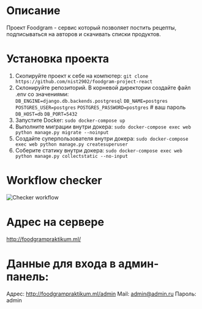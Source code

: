 # Описание
Проект Foodgram - сервис который позволяет постить рецепты, подписываться на авторов и скачивать списки продуктов.

# Установка проекта 
1. Скопируйте проект к себе на компютер: ```git clone https://github.com/nist2902/foodgram-project-react```
2. Склонируйте репозиторий. В корневой директории создайте файл .env со значениями:  
```DB_ENGINE=django.db.backends.postgresql``` 
```DB_NAME=postgres``` 
```POSTGRES_USER=postgres``` 
```POSTGRES_PASSWORD=postgres```   # ваш пароль 
```DB_HOST=db``` 
```DB_PORT=5432```
3. Запустите Docker: ```sudo docker-compose up``` 
4. Выполните миграции внутри докера: ```sudo docker-compose exec web python manage.py migrate --noinput``` 
5. Создайте суперпользователя внутри докера: ```sudo docker-compose exec web python manage.py createsuperuser``` 
6. Соберите статику внутри докера: ```sudo docker-compose exec web python manage.py collectstatic --no-input``` 

# Workflow checker 
![Checker workflow](https://github.com/nist2902/foodgram-project-react/actions/workflows/main2.yml/badge.svg) 

# Адрес на сервере 
http://foodgrampraktikum.ml/

# Данные для входа в админ-панель:
Адрес: http://foodgrampraktikum.ml/admin
Mail: admin@admin.ru
Пароль: admin

